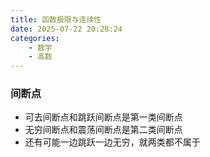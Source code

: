```yaml
---
title: 函数极限与连续性
date: 2025-07-22 20:28:24
categories:
    - 数学
    - 高数
---
```


### 间断点

- 可去间断点和跳跃间断点是第一类间断点
- 无穷间断点和震荡间断点是第二类间断点
- 还有可能一边跳跃一边无穷，就两类都不属于
